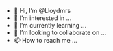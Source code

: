 - 👋 Hi, I’m @Lloydmrs
- 👀 I’m interested in ...
- 🌱 I’m currently learning ...
- 💞️ I’m looking to collaborate on ...
- 📫 How to reach me ...

<!---
Lloydmrs/Lloydmrs is a ✨ special ✨ repository because its `README.md` (this file) appears on your GitHub profile.
You can click the Preview link to take a look at your changes.
--->
